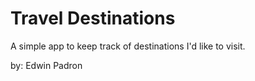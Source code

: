 # Travel Destinations

A simple app to keep track of destinations I'd like to visit.

by: Edwin Padron
